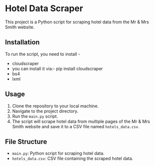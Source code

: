 # Hotel Data Scraper

This project is a Python script for scraping hotel data from the Mr & Mrs Smith website.

## Installation

  To run the script, you need to install -
- cloudscraper 
-  you can install it via:- pip install cloudscraper
- bs4 
- lxml 


## Usage

1. Clone the repository to your local machine.
2. Navigate to the project directory.
3. Run the `main.py` script.
4. The script will scrape hotel data from multiple pages of the Mr & Mrs Smith website and save it to a CSV file named `hotels_data.csv`.

## File Structure

- `main.py`: Python script for scraping hotel data.
- `hotels_data.csv`: CSV file containing the scraped hotel data.


